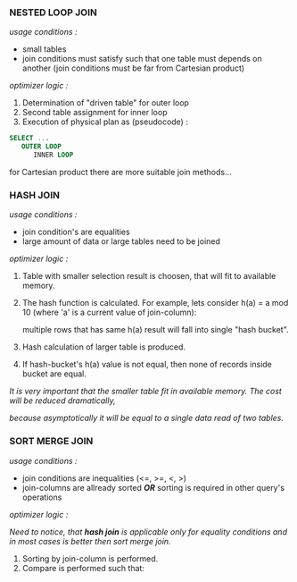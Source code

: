 ### NESTED LOOP JOIN

_usage conditions :_
- small tables
- join conditions must satisfy such that one table must depends on another 
(join conditions must be far from Cartesian product)

_optimizer logic :_
1. Determination of "driven table" for outer loop
2. Second table assignment for inner loop
3. Execution of physical plan as (pseudocode) :
```sql
SELECT ...
   OUTER LOOP
      INNER LOOP
```
for Cartesian product there are more suitable join methods...

### HASH JOIN

_usage conditions :_
- join condition's are equalities
- large amount of data or large tables need to be joined

_optimizer logic :_
1. Table with smaller selection result is choosen, that will fit to available memory.
2. The hash function is calculated. For example, lets consider h(a) = a mod 10 (where 'a' is a current value of join-column):
   
   multiple rows that has same h(a) result will fall into single "hash bucket".
3. Hash calculation of larger table is produced.
4. If hash-bucket's h(a) value is not equal, then none of records inside bucket are equal.

_It is very important that the smaller table fit in available memory. The cost will be reduced dramatically,_

_because asymptotically it will be equal to a single data read of two tables._

### SORT MERGE JOIN

_usage conditions :_
- join conditions are inequalities (<=, >=, <, >)
- join-columns are allready sorted ***OR*** sorting is required in other query's operations

_optimizer logic :_

_Need to notice, that ***hash join*** is applicable only for equality conditions and in most cases is better then sort merge join._

1. Sorting by join-column is performed.
2. Compare is performed such that:


